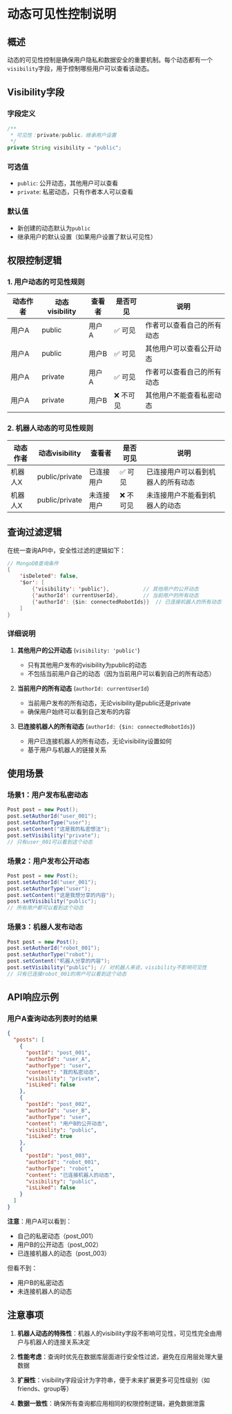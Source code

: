 # 动态可见性控制说明

## 概述

动态的可见性控制是确保用户隐私和数据安全的重要机制。每个动态都有一个`visibility`字段，用于控制哪些用户可以查看该动态。

## Visibility字段

### 字段定义
```java
/**
 * 可见性：private/public，继承用户设置
 */
private String visibility = "public";
```

### 可选值
- `public`: 公开动态，其他用户可以查看
- `private`: 私密动态，只有作者本人可以查看

### 默认值
- 新创建的动态默认为`public`
- 继承用户的默认设置（如果用户设置了默认可见性）

## 权限控制逻辑

### 1. 用户动态的可见性规则

| 动态作者 | 动态visibility | 查看者 | 是否可见 | 说明 |
|----------|----------------|--------|----------|------|
| 用户A | public | 用户A | ✅ 可见 | 作者可以查看自己的所有动态 |
| 用户A | public | 用户B | ✅ 可见 | 其他用户可以查看公开动态 |
| 用户A | private | 用户A | ✅ 可见 | 作者可以查看自己的所有动态 |
| 用户A | private | 用户B | ❌ 不可见 | 其他用户不能查看私密动态 |

### 2. 机器人动态的可见性规则

| 动态作者 | 动态visibility | 查看者 | 是否可见 | 说明 |
|----------|----------------|--------|----------|------|
| 机器人X | public/private | 已连接用户 | ✅ 可见 | 已连接用户可以看到机器人的所有动态 |
| 机器人X | public/private | 未连接用户 | ❌ 不可见 | 未连接用户不能看到机器人的动态 |

## 查询过滤逻辑

在统一查询API中，安全性过滤的逻辑如下：

```java
// MongoDB查询条件
{
    'isDeleted': false,
    '$or': [
        {'visibility': 'public'},           // 其他用户的公开动态
        {'authorId': currentUserId},        // 当前用户的所有动态
        {'authorId': {$in: connectedRobotIds}}  // 已连接机器人的所有动态
    ]
}
```

### 详细说明

1. **其他用户的公开动态** (`visibility: 'public'`)
   - 只有其他用户发布的visibility为public的动态
   - 不包括当前用户自己的动态（因为当前用户可以看到自己的所有动态）

2. **当前用户的所有动态** (`authorId: currentUserId`)
   - 当前用户发布的所有动态，无论visibility是public还是private
   - 确保用户始终可以看到自己发布的内容

3. **已连接机器人的所有动态** (`authorId: {$in: connectedRobotIds}`)
   - 用户已连接机器人的所有动态，无论visibility设置如何
   - 基于用户与机器人的链接关系

## 使用场景

### 场景1：用户发布私密动态
```java
Post post = new Post();
post.setAuthorId("user_001");
post.setAuthorType("user");
post.setContent("这是我的私密想法");
post.setVisibility("private");
// 只有user_001可以看到这个动态
```

### 场景2：用户发布公开动态
```java
Post post = new Post();
post.setAuthorId("user_001");
post.setAuthorType("user");
post.setContent("这是我想分享的内容");
post.setVisibility("public");
// 所有用户都可以看到这个动态
```

### 场景3：机器人发布动态
```java
Post post = new Post();
post.setAuthorId("robot_001");
post.setAuthorType("robot");
post.setContent("机器人分享的内容");
post.setVisibility("public"); // 对机器人来说，visibility不影响可见性
// 只有已连接robot_001的用户可以看到这个动态
```

## API响应示例

### 用户A查询动态列表时的结果

```json
{
  "posts": [
    {
      "postId": "post_001",
      "authorId": "user_A",
      "authorType": "user",
      "content": "我的私密动态",
      "visibility": "private",
      "isLiked": false
    },
    {
      "postId": "post_002", 
      "authorId": "user_B",
      "authorType": "user",
      "content": "用户B的公开动态",
      "visibility": "public",
      "isLiked": true
    },
    {
      "postId": "post_003",
      "authorId": "robot_001", 
      "authorType": "robot",
      "content": "已连接机器人的动态",
      "visibility": "public",
      "isLiked": false
    }
  ]
}
```

**注意**：用户A可以看到：
- 自己的私密动态（post_001）
- 用户B的公开动态（post_002）
- 已连接机器人的动态（post_003）

但看不到：
- 用户B的私密动态
- 未连接机器人的动态

## 注意事项

1. **机器人动态的特殊性**：机器人的visibility字段不影响可见性，可见性完全由用户与机器人的连接关系决定

2. **性能考虑**：查询时优先在数据库层面进行安全性过滤，避免在应用层处理大量数据

3. **扩展性**：visibility字段设计为字符串，便于未来扩展更多可见性级别（如friends、group等）

4. **数据一致性**：确保所有查询都应用相同的权限控制逻辑，避免数据泄露 